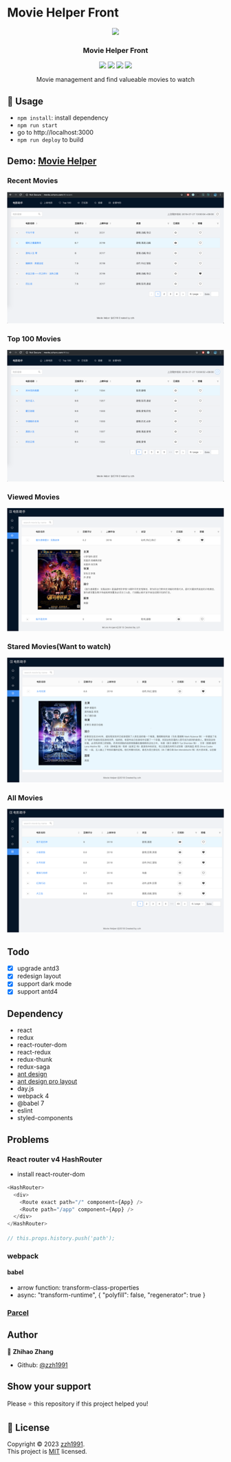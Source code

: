 # Movie Helper Front

<p align="center">
    <a href="http://movie.zzhpro.com">
        <img src="./pictures/favicon.ico" width="152">
    </a>
    <h3 align="center">Movie Helper Front</h3>
    <p align="center">
        <img src="https://badges.toozhao.com/badges/01EH2F3FV7R8RFJYZP8AFQG94V/green.svg" />
        <a href="https://github.com/zzh1991/movie-helper-front/blob/master/LICENSE"><img src="https://img.shields.io/github/license/zzh1991/movie-helper-front.svg"></a>
        <a href="#"><img src="https://img.shields.io/github/languages/top/zzh1991/movie-helper-front.svg"></a>
        <a href="#"><img src="https://img.shields.io/github/languages/count/zzh1991/movie-helper-front.svg"></a>
    </p>
    <p align="center">
        Movie management and find valueable movies to watch<br>
    </p>
</p>

## 🚀 Usage

- `npm install`: install dependency
- `npm run start`
- go to http://localhost:3000
- `npm run deploy` to build

## Demo: [Movie Helper](http://movie.zzhpro.com)

### Recent Movies

![Recent](./pictures/recent-movie-1907.png)

### Top 100 Movies

![Top](./pictures/top-movie-1907.png)

### Viewed Movies

![View](./pictures/view-movie.png)

### Stared Movies(Want to watch)

![Star](./pictures/star-movie.png)

### All Movies

![All](./pictures/all-movie.png)

## Todo

- [x] upgrade antd3
- [x] redesign layout
- [x] support dark mode
- [x] support antd4

## Dependency

- react
- redux
- react-router-dom
- react-redux
- redux-thunk
- redux-saga
- [ant design](https://ant.design)
- [ant design pro layout](https://github.com/ant-design/ant-design-pro-layout)
- day.js
- webpack 4
- @babel 7
- eslint
- styled-components

## Problems

### React router v4 HashRouter

- install react-router-dom

```javascript
<HashRouter>
  <div>
    <Route exact path="/" component={App} />
    <Route path="/app" component={App} />
  </div>
</HashRouter>

// this.props.history.push('path');
```

### webpack

#### babel

- arrow function: transform-class-properties
- async: "transform-runtime", { "polyfill": false, "regenerator": true }

### [Parcel](https://parceljs.org/)

## Author

👤 **Zhihao Zhang**

- Github: [@zzh1991](https://github.com/zzh1991)

## Show your support

Please ⭐️ this repository if this project helped you!

## 📝 License

Copyright © 2023 [zzh1991](https://github.com/zzh1991).<br />
This project is [MIT](https://github.com/zzh1991/movie-helper-front/blob/master/LICENSE) licensed.
